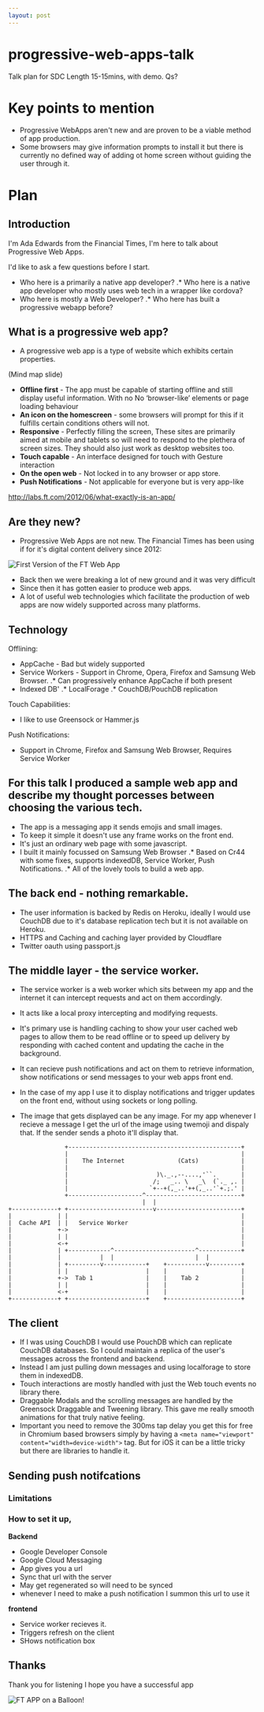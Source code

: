 ```yaml
---
layout: post
---
```


# progressive-web-apps-talk
Talk plan for SDC
Length 15-15mins, with demo.
Qs?

# Key points to mention
 * Progressive WebApps aren't new and are proven to be a viable method of app production.
 * Some browsers may give information prompts to install it but there is currently no defined way of adding ot home screen without guiding the user through it.


# Plan

## Introduction

I'm Ada Edwards from the Financial Times, I'm here to talk about Progressive Web Apps.

I'd like to ask a few questions before I start.

* Who here is a primarily a native app developer?
.* Who here is a native app developer who mostly uses web tech in a wrapper like cordova?
* Who here is mostly a Web Developer?
.* Who here has built a progressive webapp before?

## What is a progressive web app?

* A progressive web app is a type of website which exhibits certain properties.

(Mind map slide)

* **Offline first** - The app must be capable of starting offline and still display useful information. With no No ‘browser-like’ elements or page loading behaviour
* **An icon on the homescreen** - some browsers will prompt for this if it fulfills certain conditions others will not.
* **Responsive** - Perfectly filling the screen, These sites are primarily aimed at mobile and tablets so will need to respond to the plethera of screen sizes. They should also just work as desktop websites too.
* **Touch capable** - An interface designed for touch with Gesture interaction
* **On the open web** - Not locked in to any browser or app store.
* **Push Notifications** - Not applicable for everyone but is very app-like

http://labs.ft.com/2012/06/what-exactly-is-an-app/

## Are they new?

 * Progressive Web Apps are not new. The Financial Times has been using if for it's digital content delivery since 2012:

![First Version of the FT Web App](https://raw.githubusercontent.com/AdaRoseEdwards/progressive-web-apps-talk/master/ipad-home.jpg)

 * Back then we were breaking a lot of new ground and it was very difficult
 * Since then it has gotten easier to produce web apps. 
 * A lot of useful web technologies which facilitate the production of web apps are now widely supported across many platforms.

## Technology

Offlining:
* AppCache - Bad but widely supported
* Service Workers - Support in Chrome, Opera, Firefox and Samsung Web Browser. 
.* Can progressively enhance AppCache if both present
* Indexed DB'
.* LocalForage
.* CouchDB/PouchDB replication

Touch Capabilities:
 * I like to use Greensock or Hammer.js

Push Notifications:
* Support in Chrome, Firefox and Samsung Web Browser, Requires Service Worker

## For this talk I produced a sample web app and describe my thought porcesses between choosing the various tech.

 * The app is a messaging app it sends emojis and small images.
 * To keep it simple it doesn't use any frame works on the front end.
 * It's just an ordinary web page with some javascript.
 * I built it mainly focussed on Samsung Web Browser
 .* Based on Cr44 with some fixes, supports indexedDB, Service Worker, Push Notifications.
 .* All of the lovely tools to build a web app.

## The back end - nothing remarkable.

 * The user information is backed by Redis on Heroku, ideally I would use CouchDB due to it's database replication tech but it is not available on Heroku.
 * HTTPS and Caching and caching layer provided by Cloudflare
 * Twitter oauth using passport.js

## The middle layer - the service worker.

 * The service worker is a web worker which sits between my app and the internet it can intercept requests and act on them accordingly.
 * It acts like a local proxy intercepting and modifying requests.
 * It's primary use is handling caching to show your user cached web pages to allow them to be read offline or to speed up delivery by responding with cached content and updating the cache in the background.
 * It can recieve push notifications and act on them to retrieve information, show notifications or send messages to your web apps front end.

 * In the case of my app I use it to display notifications and trigger updates on the front end, without using sockets or long polling.
 * The image that gets displayed can be any image. For my app whenever I recieve a message I get the url of the image using twemoji and dispaly that. If the sender sends a photo it'll display that.

```
                +-------------------------------------------------+
                |                                                 |
                |    The Internet               (Cats)            |
                |                                                 |
                |                         )\._.,--....,'``.       |
                |                        /;   _.. \   _\  (`._ ,. |
                |                       `+--+(,_..'++(,_..'`+.;.' |
                +---------------------^---------------------------+
                                      |  |
+-------------+ +------------------------v------------------------+
|             | |                                                 |
|  Cache API  | |   Service Worker                                |
|             +->                                                 |
|             | |                                                 |
|             <-+                                                 |
|             | +------------^-----------------------^------------+
|             |           |  |                       |  |
|             | +---------v------------+    +-----------v---------+
|             | |                      |    |                     |
|             +->  Tab 1               |    |    Tab 2            |
|             | |                      |    |                     |
|             <-+                      |    |                     |
+-------------+ +----------------------+    +---------------------+
```

## The client
 * If I was using CouchDB I would use PouchDB which can replicate CouchDB databases. So I could maintain a replica of the user's messages across the frontend and backend. 
 * Instead I am just pulling down messages and using localforage to store them in indexedDB.
 * Touch interactions are mostly handled with just the Web touch events no library there.
 * Draggable Modals and the scrolling messages are handled by the Greensock Draggable and Tweening library. This gave me really smooth animations for that truly native feeling.
 * Important you need to remove the 300ms tap delay you get this for free in Chromium based browsers simply by having a `<meta name="viewport" content="width=device-width">` tag. But for iOS it can be a little tricky but there are libraries to handle it.

## Sending push notifcations
### Limitations
### How to set it up,
**Backend**
 * Google Developer Console
 * Google Cloud Messaging
 * App gives you a url
 * Sync that url with the server
 * May get regenerated so will need to be synced
 * whenever I need to make a push notification I summon this url to use it

**frontend**
 * Service worker recieves it.
 * Triggers refresh on the client
 * SHows notification box

## Thanks

Thank you for listening I hope you have a successful app

![FT APP on a Balloon!](https://raw.githubusercontent.com/AdaRoseEdwards/progressive-web-apps-talk/master/FinancialTimes_G-FTUS_Balloon_LordMayorsAppeal.jpg)

